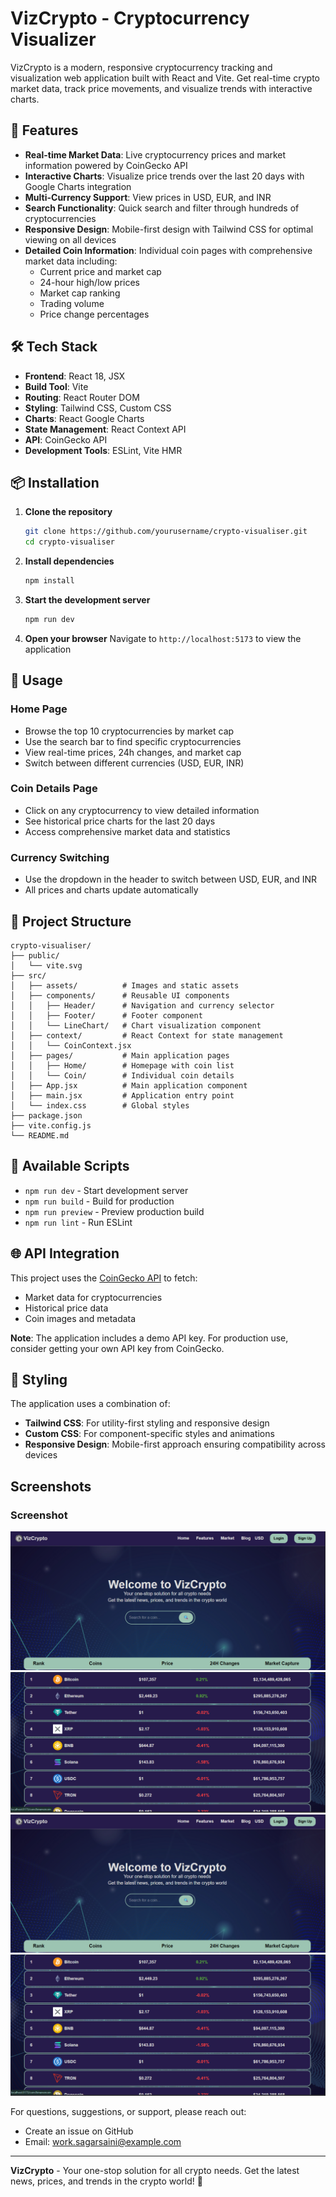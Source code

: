 # VizCrypto - Cryptocurrency Visualizer


VizCrypto is a modern, responsive cryptocurrency tracking and visualization web application built with React and Vite. Get real-time crypto market data, track price movements, and visualize trends with interactive charts.

## 🚀 Features

- **Real-time Market Data**: Live cryptocurrency prices and market information powered by CoinGecko API
- **Interactive Charts**: Visualize price trends over the last 20 days with Google Charts integration
- **Multi-Currency Support**: View prices in USD, EUR, and INR
- **Search Functionality**: Quick search and filter through hundreds of cryptocurrencies
- **Responsive Design**: Mobile-first design with Tailwind CSS for optimal viewing on all devices
- **Detailed Coin Information**: Individual coin pages with comprehensive market data including:
  - Current price and market cap
  - 24-hour high/low prices
  - Market cap ranking
  - Trading volume
  - Price change percentages

## 🛠️ Tech Stack

- **Frontend**: React 18, JSX
- **Build Tool**: Vite
- **Routing**: React Router DOM
- **Styling**: Tailwind CSS, Custom CSS
- **Charts**: React Google Charts
- **State Management**: React Context API
- **API**: CoinGecko API
- **Development Tools**: ESLint, Vite HMR

## 📦 Installation

1. **Clone the repository**

   ```bash
   git clone https://github.com/yourusername/crypto-visualiser.git
   cd crypto-visualiser
   ```

2. **Install dependencies**

   ```bash
   npm install
   ```

3. **Start the development server**

   ```bash
   npm run dev
   ```

4. **Open your browser**
   Navigate to `http://localhost:5173` to view the application

## 🎯 Usage

### Home Page

- Browse the top 10 cryptocurrencies by market cap
- Use the search bar to find specific cryptocurrencies
- View real-time prices, 24h changes, and market cap
- Switch between different currencies (USD, EUR, INR)

### Coin Details Page

- Click on any cryptocurrency to view detailed information
- See historical price charts for the last 20 days
- Access comprehensive market data and statistics

### Currency Switching

- Use the dropdown in the header to switch between USD, EUR, and INR
- All prices and charts update automatically

## 📁 Project Structure

```
crypto-visualiser/
├── public/
│   └── vite.svg
├── src/
│   ├── assets/          # Images and static assets
│   ├── components/      # Reusable UI components
│   │   ├── Header/      # Navigation and currency selector
│   │   ├── Footer/      # Footer component
│   │   └── LineChart/   # Chart visualization component
│   ├── context/         # React Context for state management
│   │   └── CoinContext.jsx
│   ├── pages/           # Main application pages
│   │   ├── Home/        # Homepage with coin list
│   │   └── Coin/        # Individual coin details
│   ├── App.jsx          # Main application component
│   ├── main.jsx         # Application entry point
│   └── index.css        # Global styles
├── package.json
├── vite.config.js
└── README.md
```

## 🔧 Available Scripts

- `npm run dev` - Start development server
- `npm run build` - Build for production
- `npm run preview` - Preview production build
- `npm run lint` - Run ESLint

## 🌐 API Integration

This project uses the [CoinGecko API](https://www.coingecko.com/en/api) to fetch:

- Market data for cryptocurrencies
- Historical price data
- Coin images and metadata

**Note**: The application includes a demo API key. For production use, consider getting your own API key from CoinGecko.

## 🎨 Styling

The application uses a combination of:

- **Tailwind CSS**: For utility-first styling and responsive design
- **Custom CSS**: For component-specific styles and animations
- **Responsive Design**: Mobile-first approach ensuring compatibility across devices

## Screenshots
### Screenshot
![Browser Extension Screenshot](src/assets/s1.png)
![Browser Extension Screenshot](/src/assets/s2.png)
![Browser Extension Screenshot](src/assets/s1.png)
![Browser Extension Screenshot](/src/assets/s2.png)


For questions, suggestions, or support, please reach out:

- Create an issue on GitHub
- Email: work.sagarsaini@example.com

---

**VizCrypto** - Your one-stop solution for all crypto needs. Get the latest news, prices, and trends in the crypto world! 🚀
